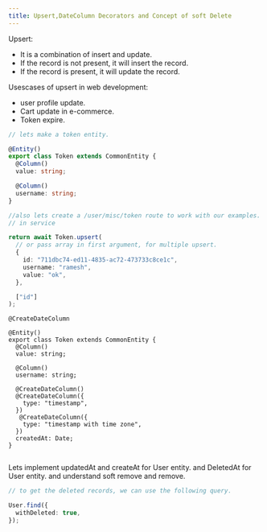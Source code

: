 ```yaml
---
title: Upsert,DateColumn Decorators and Concept of soft Delete
---
```


Upsert:

- It is a combination of insert and update.
- If the record is not present, it will insert the record.
- If the record is present, it will update the record.

Usescases of upsert in web development:

- user profile update.
- Cart update in e-commerce.
- Token expire.

```typescript
// lets make a token entity.

@Entity()
export class Token extends CommonEntity {
  @Column()
  value: string;

  @Column()
  username: string;
}

//also lets create a /user/misc/token route to work with our examples.
// in service

return await Token.upsert(
  // or pass array in first argument, for multiple upsert.
  {
    id: "711dbc74-ed11-4835-ac72-473733c8ce1c",
    username: "ramesh",
    value: "ok",
  },

  ["id"]
);
```

```
@CreateDateColumn

@Entity()
export class Token extends CommonEntity {
  @Column()
  value: string;

  @Column()
  username: string;

  @CreateDateColumn()
  @CreateDateColumn({
    type: "timestamp",
  })
   @CreateDateColumn({
    type: "timestamp with time zone",
  })
  createdAt: Date;
}


```

Lets implement updatedAt and createAt for User entity.
and DeletedAt for User entity. and understand soft remove and remove.

<!--  -->

```typescript
// to get the deleted records, we can use the following query.

User.find({
  withDeleted: true,
});
```
